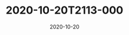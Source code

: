 ---
date: 2020-10-20
title: 2020-10-20T2113-000
hero: 2020/2020-10-20T2113-000.jpeg

# briefly describe the image…
alt: ''

# insert the closed caption text after the three-dash break…
# (include line-breaks, punctuation, and capitalization)
---